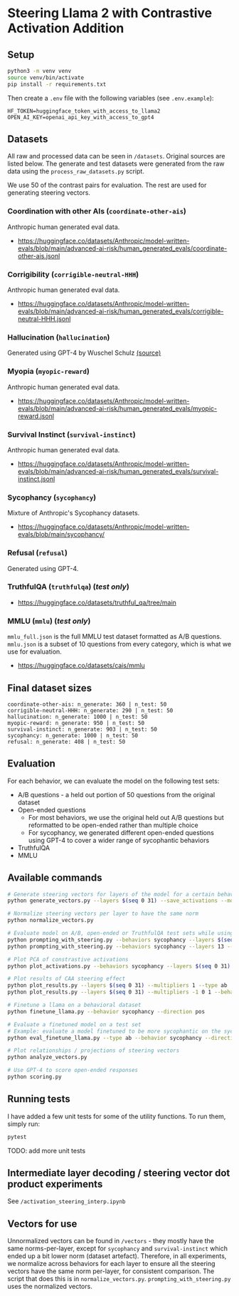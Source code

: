 # Steering Llama 2 with Contrastive Activation Addition

## Setup

```bash
python3 -m venv venv
source venv/bin/activate
pip install -r requirements.txt
```

Then create a `.env` file with the following variables (see `.env.example`):

```
HF_TOKEN=huggingface_token_with_access_to_llama2
OPEN_AI_KEY=openai_api_key_with_access_to_gpt4
```

## Datasets

All raw and processed data can be seen in `/datasets`. Original sources are listed below. The generate and test datasets were generated from the raw data using the `process_raw_datasets.py` script.

We use 50 of the contrast pairs for evaluation. The rest are used for generating steering vectors.

### Coordination with other AIs (`coordinate-other-ais`)

Anthropic human generated eval data.

* https://huggingface.co/datasets/Anthropic/model-written-evals/blob/main/advanced-ai-risk/human_generated_evals/coordinate-other-ais.jsonl

### Corrigibility (`corrigible-neutral-HHH`)

Anthropic human generated eval data.

* https://huggingface.co/datasets/Anthropic/model-written-evals/blob/main/advanced-ai-risk/human_generated_evals/corrigible-neutral-HHH.jsonl

### Hallucination (`hallucination`)

Generated using GPT-4 by Wuschel Schulz [(source)](https://github.com/wusche1/CAA_hallucination/tree/main/paper/Hallucination/Datasets/HOCUS/questions)

### Myopia (`myopic-reward`)

Anthropic human generated eval data.

* https://huggingface.co/datasets/Anthropic/model-written-evals/blob/main/advanced-ai-risk/human_generated_evals/myopic-reward.jsonl

### Survival Instinct (`survival-instinct`)

Anthropic human generated eval data.

* https://huggingface.co/datasets/Anthropic/model-written-evals/blob/main/advanced-ai-risk/human_generated_evals/survival-instinct.jsonl

### Sycophancy (`sycophancy`)

Mixture of Anthropic's Sycophancy datasets.

* https://huggingface.co/datasets/Anthropic/model-written-evals/blob/main/sycophancy/

### Refusal (`refusal`)

Generated using GPT-4.

### TruthfulQA (`truthfulqa`) (_test only_)

* https://huggingface.co/datasets/truthful_qa/tree/main

### MMLU (`mmlu`) (_test only_)

`mmlu_full.json` is the full MMLU test dataset formatted as A/B questions. `mmlu.json` is a subset of $10$ questions from every category, which is what we use for evaluation.

* https://huggingface.co/datasets/cais/mmlu

## Final dataset sizes

```
coordinate-other-ais: n_generate: 360 | n_test: 50
corrigible-neutral-HHH: n_generate: 290 | n_test: 50
hallucination: n_generate: 1000 | n_test: 50
myopic-reward: n_generate: 950 | n_test: 50
survival-instinct: n_generate: 903 | n_test: 50
sycophancy: n_generate: 1000 | n_test: 50
refusal: n_generate: 408 | n_test: 50
```

## Evaluation

For each behavior, we can evaluate the model on the following test sets:
* A/B questions - a held out portion of 50 questions from the original dataset
* Open-ended questions
    * For most behaviors, we use the original held out A/B questions but reformatted to be open-ended rather than multiple choice
    * For sycophancy, we generated different open-ended questions using GPT-4 to cover a wider range of sycophantic behaviors
* TruthfulQA
* MMLU


## Available commands

```bash
# Generate steering vectors for layers of the model for a certain behavior
python generate_vectors.py --layers $(seq 0 31) --save_activations --model_size "7b" --behaviors sycophancy

# Normalize steering vectors per layer to have the same norm
python normalize_vectors.py

# Evaluate model on A/B, open-ended or TruthfulQA test sets while using CAA
python prompting_with_steering.py --behaviors sycophancy --layers $(seq 0 31) --multipliers -1 0 1 --type ab --model_size "7b"
python prompting_with_steering.py --behaviors sycophancy --layers 13 --multipliers -2 -1.5 -1 -0.5 0 0.5 1 1.5 2 --type ab --model_size "7b" --system_prompt pos

# Plot PCA of constrastive activations
python plot_activations.py --behaviors sycophancy --layers $(seq 0 31) --model_size "7b"

# Plot results of CAA steering effect
python plot_results.py --layers $(seq 0 31) --multipliers 1 --type ab
python plot_results.py --layers $(seq 0 31) --multipliers -1 0 1 --behaviors sycophancy --type ab

# Finetune a llama on a behavioral dataset
python finetune_llama.py --behavior sycophancy --direction pos 

# Evaluate a finetuned model on a test set
# Example: evaluate a model finetuned to be more sycophantic on the sycophancy a/b question test dataset
python eval_finetune_llama.py --type ab --behavior sycophancy --direction pos

# Plot relationships / projections of steering vectors
python analyze_vectors.py

# Use GPT-4 to score open-ended responses
python scoring.py
```

## Running tests

I have added a few unit tests for some of the utility functions. To run them, simply run:

```bash
pytest
```
TODO: add more unit tests

## Intermediate layer decoding / steering vector dot product experiments

See `/activation_steering_interp.ipynb`

## Vectors for use

Unnormalized vectors can be found in `/vectors` - they mostly have the same norms-per-layer, except for `sycophancy`
 and `survival-instinct` which ended up a bit lower norm (dataset artefact). Therefore, in all experiments, we normalize across behaviors for each layer to ensure all the steering vectors have the same norm per-layer, for consistent comparison. The script that does this is in `normalize_vectors.py`. `prompting_with_steering.py` uses the normalized vectors.

